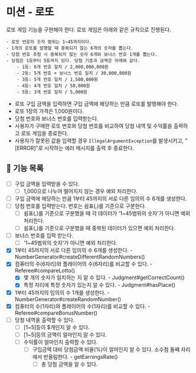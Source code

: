 # 미션 - 로또

로또 게임 기능을 구현해야 한다. 로또 게임은 아래와 같은 규칙으로 진행된다.

```
- 로또 번호의 숫자 범위는 1~45까지이다.
- 1개의 로또를 발행할 때 중복되지 않는 6개의 숫자를 뽑는다.
- 당첨 번호 추첨 시 중복되지 않는 숫자 6개와 보너스 번호 1개를 뽑는다.
- 당첨은 1등부터 5등까지 있다. 당첨 기준과 금액은 아래와 같다.
    - 1등: 6개 번호 일치 / 2,000,000,000원
    - 2등: 5개 번호 + 보너스 번호 일치 / 30,000,000원
    - 3등: 5개 번호 일치 / 1,500,000원
    - 4등: 4개 번호 일치 / 50,000원
    - 5등: 3개 번호 일치 / 5,000원
```

- 로또 구입 금액을 입력하면 구입 금액에 해당하는 만큼 로또를 발행해야 한다.
- 로또 1장의 가격은 1,000원이다.
- 당첨 번호와 보너스 번호를 입력받는다.
- 사용자가 구매한 로또 번호와 당첨 번호를 비교하여 당첨 내역 및 수익률을 출력하고 로또 게임을 종료한다.
- 사용자가 잘못된 값을 입력할 경우 `IllegalArgumentException`를 발생시키고, "[ERROR]"로 시작하는 에러 메시지를 출력 후 종료한다.

## 🚀 기능 목록
- [ ] 구입 금액을 입력받을 수 있다.
  - [ ] 1,000으로 나누어 떨어지지 않는 경우 예외 처리한다.
- [ ] 구입 금액에 해당하는 만큼 1부터 45까지의 서로 다른 임의의 수 6개를 생성한다.
- [ ] 당첨 번호를 입력받는다. 번호는 쉼표(,)를 기준으로 구분한다.
  - [ ] 쉼표(,)를 기준으로 구분했을 때 각 데이터가 '1~45범위의 숫자'가 아니면 예외 처리한다.
  - [ ] 쉼표(,)를 기준으로 구분했을 때 중복된 데이터가 있으면 예외 처리한다.
- [ ] 보너스 번호를 입력 받는다.
  - [ ] '1~45범위의 숫자'가 아니면 예외 처리한다.
- [X] 1부터 45까지의 서로 다른 임의의 수 6개를 생성한다. - NumberGenerator#createDifferentRandomNumbers()
- [X] 컴퓨터의 수(6자리)와 플레이어의 수(6자리)를 비교할 수 있다. - Referee#compareLotto()
  - [X] 몇 개의 숫자가 일치하는 지 알 수 있다. - Judgment#getCorrectCount()
  - [X] 특정 자리에 특정 숫자가 있는지 알 수 있다. - Judgment#hasPlace()
- [X] 1부터 45까지의 임의의 수 1개를 생성한다. - NumberGenerator#createRandomNumber()
- [X] 컴퓨터의 수(1자리)와 플레이어의 수(1자리)를 비교할 수 있다. - Referee#compareBonusNumber()
- [ ] 당첨 내역을 출력할 수 있다.
  - [ ] [1~5]등이 $개인지 알 수 있다.
  - [ ] [1~5]등의 금액이 얼마인지 알 수 있다.
  - [ ] 수익률이 얼마인지 출력할 수 있다. 
    - [ ] 구입금액 대비 당첨금액 비율(%)이 얼마인지 알 수 있다. 소수점 둘째 자리에서 반올림한다. - getEarningsRate()
      - [ ] 총 당첨 금액을 알 수 있다.
